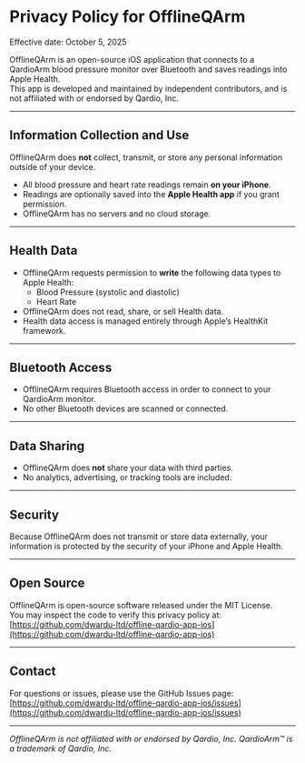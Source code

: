 # Privacy Policy for OfflineQArm

Effective date: October 5, 2025

OfflineQArm is an open-source iOS application that connects to a QardioArm blood pressure monitor over Bluetooth and saves readings into Apple Health.  
This app is developed and maintained by independent contributors, and is not affiliated with or endorsed by Qardio, Inc.

---

## Information Collection and Use

OfflineQArm does **not** collect, transmit, or store any personal information outside of your device.

- All blood pressure and heart rate readings remain **on your iPhone**.
- Readings are optionally saved into the **Apple Health app** if you grant permission.
- OfflineQArm has no servers and no cloud storage.

---

## Health Data

- OfflineQArm requests permission to **write** the following data types to Apple Health:
    - Blood Pressure (systolic and diastolic)
    - Heart Rate
- OfflineQArm does not read, share, or sell Health data.
- Health data access is managed entirely through Apple’s HealthKit framework.

---

## Bluetooth Access

- OfflineQArm requires Bluetooth access in order to connect to your QardioArm monitor.
- No other Bluetooth devices are scanned or connected.

---

## Data Sharing

- OfflineQArm does **not** share your data with third parties.
- No analytics, advertising, or tracking tools are included.

---

## Security

Because OfflineQArm does not transmit or store data externally, your information is protected by the security of your iPhone and Apple Health.

---

## Open Source

OfflineQArm is open-source software released under the MIT License.  
You may inspect the code to verify this privacy policy at:  
[https://github.com/dwardu-ltd/offline-qardio-app-ios](https://github.com/dwardu-ltd/offline-qardio-app-ios)

---

## Contact

For questions or issues, please use the GitHub Issues page:  
[https://github.com/dwardu-ltd/offline-qardio-app-ios/issues](https://github.com/dwardu-ltd/offline-qardio-app-ios/issues)

---

*OfflineQArm is not affiliated with or endorsed by Qardio, Inc. QardioArm™ is a trademark of Qardio, Inc.*
